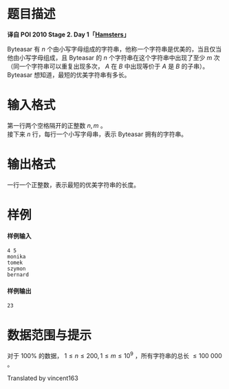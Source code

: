 
# 题目描述

**译自 POI 2010 Stage 2. Day 1「[Hamsters](https://szkopul.edu.pl/problemset/problem/qQGtOc61vnHgCrs01ORC7iD1/site/?key=statement)」**

Byteasar 有 $n$ 个由小写字母组成的字符串，他称一个字符串是优美的，当且仅当他由小写字母组成，且 Byteasar 的 $n$ 个字符串在这个字符串中出现了至少 $m$ 次（同一个字符串可以重复出现多次， $A$ 在 $B$ 中出现等价于 $A$ 是 $B$ 的子串）。  
Byteasar 想知道，最短的优美字符串有多长。

# 输入格式

第一行两个空格隔开的正整数 $n,m$ 。  
接下来 $n$ 行，每行一个小写字母串，表示 Byteasar 拥有的字符串。

# 输出格式

一行一个正整数，表示最短的优美字符串的长度。

# 样例

#### 样例输入
```plain
4 5
monika
tomek
szymon
bernard
```

#### 样例输出
```plain
23
```

# 数据范围与提示

对于 $100\%$ 的数据， $1\le n\le 200,1\le m\le 10^9$ ，所有字符串的总长 $\le 100\ 000$ 。

Translated by vincent163


